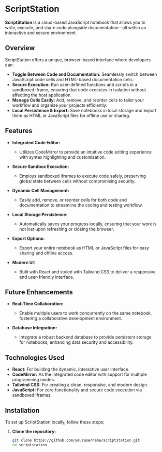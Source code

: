 # ScriptStation

**ScriptStation** is a cloud-based JavaScript notebook that allows you to write, execute, and share code alongside documentation—all within an interactive and secure environment.

## Overview

ScriptStation offers a unique, browser-based interface where developers can:
- **Toggle Between Code and Documentation:** Seamlessly switch between JavaScript code cells and HTML-based documentation cells.
- **Secure Execution:** Run user-defined functions and scripts in a sandboxed iframe, ensuring that code executes in isolation without affecting the host application.
- **Manage Cells Easily:** Add, remove, and reorder cells to tailor your workflow and organize your projects efficiently.
- **Local Persistence & Export:** Save notebooks in local storage and export them as HTML or JavaScript files for offline use or sharing.

## Features

- **Integrated Code Editor:**  
  - Utilizes CodeMirror to provide an intuitive code editing experience with syntax highlighting and customization.
  
- **Secure Sandbox Execution:**  
  - Employs sandboxed iframes to execute code safely, preserving global state between cells without compromising security.
  
- **Dynamic Cell Management:**  
  - Easily add, remove, or reorder cells for both code and documentation to streamline the coding and testing workflow.
  
- **Local Storage Persistence:**  
  - Automatically saves your progress locally, ensuring that your work is not lost upon refreshing or closing the browser.
  
- **Export Options:**  
  - Export your entire notebook as HTML or JavaScript files for easy sharing and offline access.
  
- **Modern UI:**  
  - Built with React and styled with Tailwind CSS to deliver a responsive and user-friendly interface.

## Future Enhancements

- **Real-Time Collaboration:**  
  - Enable multiple users to work concurrently on the same notebook, fostering a collaborative development environment.
  
- **Database Integration:**  
  - Integrate a robust backend database to provide persistent storage for notebooks, enhancing data security and accessibility.

## Technologies Used

- **React:** For building the dynamic, interactive user interface.
- **CodeMirror:** As the integrated code editor with support for multiple programming modes.
- **Tailwind CSS:** For creating a clean, responsive, and modern design.
- **JavaScript:** For core functionality and secure code execution via sandboxed iframes.

## Installation

To set up ScriptStation locally, follow these steps:

1. **Clone the repository:**

   ```bash
   git clone https://github.com/yourusername/scriptstation.git
   cd scriptstation
